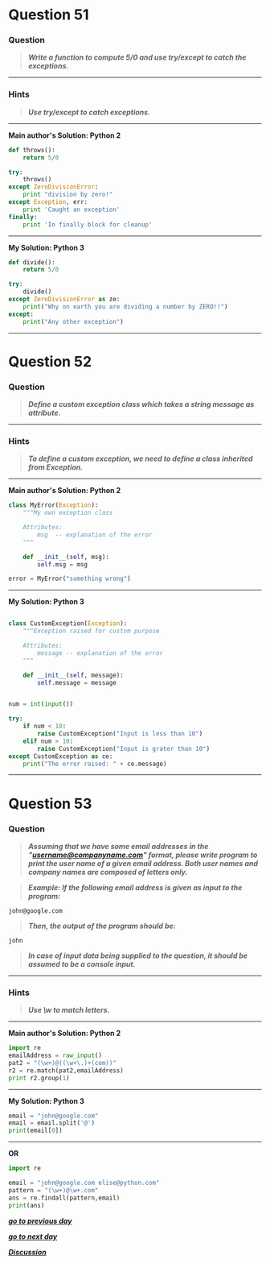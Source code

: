 

</details>

# Question 51

### **Question**

> ***Write a function to compute 5/0 and use try/except to catch the exceptions.***

----------------------
### Hints 
> ***Use try/except to catch exceptions.***

----------------------

**Main author's Solution: Python 2**
```python
def throws():
    return 5/0

try:
    throws()
except ZeroDivisionError:
    print "division by zero!"
except Exception, err:
    print 'Caught an exception'
finally:
    print 'In finally block for cleanup'
```
----------------
**My Solution: Python 3**
```python
def divide():
    return 5/0

try:
    divide()
except ZeroDivisionError as ze:
    print("Why on earth you are dividing a number by ZERO!!")
except:
    print("Any other exception")

```
---------------------



</details>

# Question 52

### **Question**

> ***Define a custom exception class which takes a string message as attribute.***

----------------------
### Hints 
> ***To define a custom exception, we need to define a class inherited from Exception.***

----------------------

**Main author's Solution: Python 2**
```python
class MyError(Exception):
    """My own exception class

    Attributes:
        msg  -- explanation of the error
    """

    def __init__(self, msg):
        self.msg = msg

error = MyError("something wrong")

```
----------------
**My Solution: Python 3**
```python

class CustomException(Exception):
    """Exception raised for custom purpose

    Attributes:
        message -- explanation of the error
    """

    def __init__(self, message):
        self.message = message


num = int(input())

try:
    if num < 10:
        raise CustomException("Input is less than 10")
    elif num > 10:
        raise CustomException("Input is grater than 10")
except CustomException as ce:
    print("The error raised: " + ce.message)

```
---------------------



</details>

# Question 53

### **Question**

> ***Assuming that we have some email addresses in the "username@companyname.com" format, please write program to print the user name of a given email address. Both user names and company names are composed of letters only.***

> ***Example:
If the following email address is given as input to the 
program:***
```
john@google.com
```
> ***Then, the output of the program should be:***
```
john
```
> ***In case of input data being supplied to the question, it should be assumed to be a console input.***

----------------------
### Hints 
> ***Use \w to match letters.***

----------------------

**Main author's Solution: Python 2**
```python
import re
emailAddress = raw_input()
pat2 = "(\w+)@((\w+\.)+(com))"
r2 = re.match(pat2,emailAddress)
print r2.group(1)
```
----------------
**My Solution: Python 3**
```python
email = "john@google.com"
email = email.split('@')
print(email[0])
```
---------------------
**OR**
```python
import re

email = "john@google.com elise@python.com"
pattern = "(\w+)@\w+.com"
ans = re.findall(pattern,email)
print(ans)
```


[***go to previous day***](https://github.com/darkprinx/100-plus-Python-programming-exercises-extended/blob/master/Status/Day_13.md "Day 13")

[***go to next day***](https://github.com/darkprinx/100-plus-Python-programming-exercises-extended/blob/master/Status/Day_15.md "Day 15")

[***Discussion***](https://github.com/darkprinx/100-plus-Python-programming-exercises-extended/issues/3)